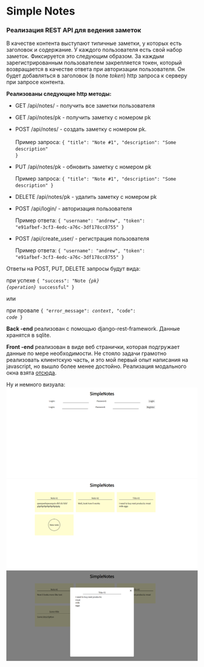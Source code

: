 # Simple Notes

### Реализация REST API для ведения заметок
В качестве контента выступают типичные заметки, у которых есть заголовок и содержание. У каждого 
пользователя есть свой набор заметок. Фиксируется это следующим образом. За каждым зарегистрированным 
пользователем закрепляется токен, который возвращается в качестве ответа при авторизации пользователя. Он 
будет добавляться в заголовок (в поле *token*) http запроса к серверу при запросе контента.

**Реализованы следующие http методы:**
- GET /api/notes/ - получить все заметки пользователя
- GET /api/notes/pk - получить заметку с номером pk
- POST /api/notes/ - создать заметку с номером pk. <br></br>Пример запроса: <code>{ "title": "Note #1", "description": "Some description" }</code>
- PUT /api/notes/pk - обновить заметку с номером pk
	
	Пример запроса:
	<code>{ "title": "Note #1", "description": "Some description" }</code>
- DELETE /api/notes/pk - удалить заметку с номером pk
- POST /api/login/ - авторизация пользователя

	Пример ответа: 
	<code>{ "username": "andrew", "token": "e91afbef-3cf3-4edc-a76c-3df178cc8755" }</code>
- POST /api/create_user/ - регистрация пользователя

	Пример ответа: 
	<code>{ "username": "andrew", "token": "e91afbef-3cf3-4edc-a76c-3df178cc8755" }</code>

Ответы на POST, PUT, DELETE запросы будут вида:

при успехе <code>{ "success": "Note *{pk}* *{operation}* successful" }</code>

или

при провале <code>{ "error_message": *context*,  "code": *code* }</code>


**Back -end** реализован с помощью django-rest-framework. Данные хранятся в sqlite.


**Front -end** реализован в виде веб странички, которая подгружает данные по мере необходимости. Не стояло задачи грамотно реализовать клиентскую часть, и это мой первый опыт написания на javascript, но вышло более менее достойно. Реализация модального окна взята <a href="https://clck.ru/QXEVH">отсюда</a>.


Ну и немного визуала:
![Окно авторизации](client/screenshotes/auth-reg.png)
![Окно с заметками пользователя](client/screenshotes/notes.png)
![Окно с изменением заметки](client/screenshotes/note.png)
